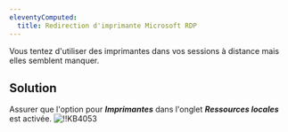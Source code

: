 ```yaml
---
eleventyComputed:
  title: Redirection d'imprimante Microsoft RDP
---
```

Vous tentez d'utiliser des imprimantes dans vos sessions à distance mais elles semblent manquer.
## Solution
Assurer que l'option pour ***Imprimantes*** dans l'onglet ***Ressources locales*** est activée.
![!!KB4053](https://cdnweb.devolutions.net/docs/docs_en_kb_KB4053.png)